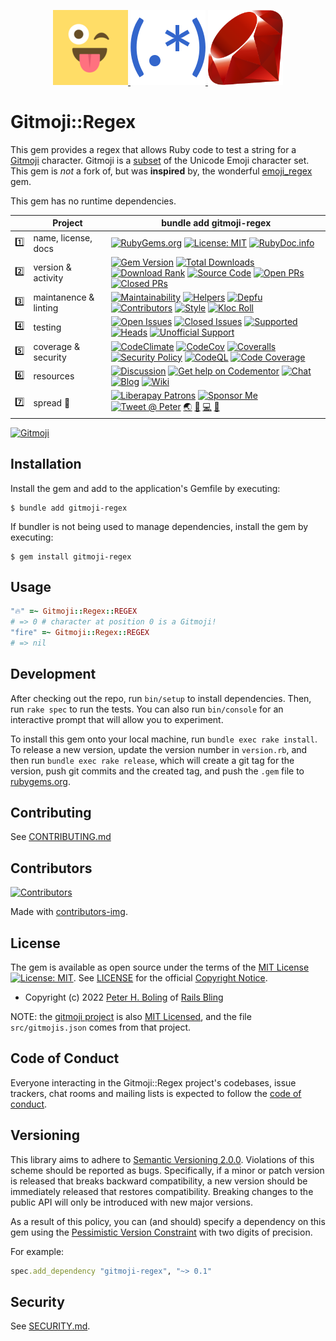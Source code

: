 <p align="center">
    <a href="https://gitmoji.dev/" target="_blank" rel="noopener">
      <img width="120px" src="https://github.com/pboling/gitmoji-regex/raw/main/docs/images/logo/gitmoji-logo-120px.png?raw=true" alt="Gotmoji Logo Copyright (c) 2016-2022 Carlos Cuesta, MIT License">
    </a>
    <a href="https://rubular.com/" target="_blank" rel="noopener">
      <img width="120px" src="https://github.com/pboling/gitmoji-regex/raw/main/docs/images/logo/regex-logo-120px.png?raw=true" alt="Regular Expression OOjs UI Icon by GOJU, MIT License via Wikimedia Commons">
    </a>
    <a href="https://www.ruby-lang.org/" target="_blank" rel="noopener">
      <img width="120px" src="https://github.com/pboling/gitmoji-regex/raw/main/docs/images/logo/ruby-logo-198px.svg?raw=true" alt="Yukihiro Matsumoto, Ruby Visual Identity Team, CC BY-SA 2.5">
    </a>
</p>

# Gitmoji::Regex

This gem provides a regex that allows Ruby code to test a string for a [Gitmoji](https://github.com/carloscuesta/gitmoji) character.  Gitmoji is a [subset](https://raw.githubusercontent.com/carloscuesta/gitmoji/master/src/data/gitmojis.json) of the Unicode Emoji character set.  This gem is _not_ a fork of, but was **inspired** by, the wonderful [emoji_regex](https://github.com/ticky/ruby-emoji-regex) gem.

This gem has no runtime dependencies.

<!--
Numbering rows and badges in each row as a visual "database" lookup,
    as the table is extremely dense, and it can be very difficult to find anything
Putting one on each row here, to document the emoji that should be used, and for ease of copy/paste.

row #s:
1️⃣
2️⃣
3️⃣
4️⃣
5️⃣
6️⃣
7️⃣

badge #s:
⛳️
🖇
🏘
🚎
🖐
🧮
📗

appended indicators:
♻️ - URL needs to be updated from SASS integration. Find / Replace is insufficient.
-->

|     | Project               | bundle add gitmoji-regex                                                                                                                                                                                                                                                                        |
|:----|-----------------------|-------------------------------------------------------------------------------------------------------------------------------------------------------------------------------------------------------------------------------------------------------------------------------------------------|
| 1️⃣ | name, license, docs   | [![RubyGems.org][⛳️name-img]][⛳️gem] [![License: MIT][🖇src-license-img]][🖇src-license] <!--[![FOSSA][🏘fossa-img]][🏘fossa]--> [![RubyDoc.info][🚎yard-img]][🚎yard] <!--[![InchCI][🖐inch-ci-img]][🚎yard]-->                                                                                |
| 2️⃣ | version & activity    | [![Gem Version][⛳️version-img]][⛳️gem] [![Total Downloads][🖇DL-total-img]][⛳️gem] [![Download Rank][🏘DL-rank-img]][⛳️gem] [![Source Code][🚎src-home-img]][🚎src-home] [![Open PRs][🖐prs-o-img]][🖐prs-o] [![Closed PRs][🧮prs-c-img]][🧮prs-c] <!--[![Next Version][📗next-img]][📗next]--> |
| 3️⃣ | maintanence & linting | [![Maintainability][⛳cclim-maint-img♻️]][⛳cclim-maint] [![Helpers][🖇triage-help-img]][🖇triage-help] [![Depfu][🏘depfu-img♻️]][🏘depfu♻️] [![Contributors][🚎contributors-img]][🚎contributors] [![Style][🖐style-wf-img]][🖐style-wf] [![Kloc Roll][🧮kloc-img]][🧮kloc]                      |
| 4️⃣ | testing               | [![Open Issues][⛳iss-o-img]][⛳iss-o] [![Closed Issues][🖇iss-c-img]][🖇iss-c] [![Supported][🏘sup-wf-img]][🏘sup-wf] [![Heads][🚎heads-wf-img]][🚎heads-wf] [![Unofficial Support][🖐uns-wf-img]][🖐uns-wf] <!--[![MacOS][🧮mac-wf-img]][🧮mac-wf] [![Windows][📗win-wf-img]][📗win-wf]-->      |
| 5️⃣ | coverage & security   | [![CodeClimate][⛳cclim-cov-img♻️]][⛳cclim-cov] [![CodeCov][🖇codecov-img♻️]][🖇codecov] [![Coveralls][🏘coveralls-img]][🏘coveralls] [![Security Policy][🚎sec-pol-img]][🚎sec-pol] [![CodeQL][🖐codeQL-img]][🖐codeQL] [![Code Coverage][🧮cov-wf-img]][🧮cov-wf]                              |
| 6️⃣ | resources             | [![Discussion][⛳gh-discussions-img]][⛳gh-discussions] [![Get help on Codementor][🖇codementor-img]][🖇codementor] [![Chat][🏘chat-img]][🏘chat] [![Blog][🚎blog-img]][🚎blog] [![Wiki][🖐wiki-img]][🖐wiki]                                                                                     |
| 7️⃣ | spread 💖             | [![Liberapay Patrons][⛳liberapay-img]][⛳liberapay] [![Sponsor Me][🖇sponsor-img]][🖇sponsor] [![Tweet @ Peter][🏘tweet-img]][🏘tweet] [🌏][aboutme] [👼][angelme] [💻][coderme] [🌹][politicme]                                                                                                 |

<!--
The link tokens in the following sections should be kept ordered by the row and badge numbering scheme
-->

<!-- 1️⃣ name, license, docs -->
[⛳️gem]: https://rubygems.org/gems/gitmoji-regex
[⛳️name-img]: https://img.shields.io/badge/name-gitmoji--regex-brightgreen.svg?style=flat
[🖇src-license]: https://opensource.org/licenses/MIT
[🖇src-license-img]: https://img.shields.io/badge/License-MIT-green.svg
[🏘fossa]: https://app.fossa.io/projects/git%2Bgithub.com%2Fpboling%2Fgitmoji-regex?ref=badge_shield
[🏘fossa-img]: https://app.fossa.io/api/projects/git%2Bgithub.com%2Fpboling%2Fgitmoji-regex.svg?type=shield
[🚎yard]: https://www.rubydoc.info/github/pboling/gitmoji-regex
[🚎yard-img]: https://img.shields.io/badge/documentation-rubydoc-brightgreen.svg?style=flat
[🖐inch-ci-img]: http://inch-ci.org/github/pboling/gitmoji-regex.png
    <a href="https://gitmoji.dev">
      <img src="https://img.shields.io/badge/gitmoji-%20😜%20😍-FFDD67.svg?style=flat-square" alt="Gitmoji">
    </a>

<!-- 2️⃣ version & activity -->
[⛳️version-img]: http://img.shields.io/gem/v/gitmoji-regex.svg
[🖇DL-total-img]: https://img.shields.io/gem/dt/gitmoji-regex.svg
[🏘DL-rank-img]: https://img.shields.io/gem/rt/gitmoji-regex.svg
[🚎src-home]: https://github.com/pboling/gitmoji-regex
[🚎src-home-img]: https://img.shields.io/badge/source-github-brightgreen.svg?style=flat
[🖐prs-o]: https://github.com/pboling/gitmoji-regex/pulls
[🖐prs-o-img]: https://img.shields.io/github/issues-pr/pboling/gitmoji-regex
[🧮prs-c]: https://github.com/pboling/gitmoji-regex/pulls?q=is%3Apr+is%3Aclosed
[🧮prs-c-img]: https://img.shields.io/github/issues-pr-closed/pboling/gitmoji-regex
[📗next]: https://github.com/pboling/gitmoji-regex/milestone/1
[📗next-img]: https://img.shields.io/github/milestones/progress/pboling/gitmoji-regex/1?label=Next%20Version

<!-- 3️⃣ maintanence & linting -->
[⛳cclim-maint]: https://codeclimate.com/github/pboling/gitmoji-regex/maintainability
[⛳cclim-maint-img♻️]: https://api.codeclimate.com/v1/badges/f32e1d1148e8bad58197/maintainability
[🖇triage-help]: https://www.codetriage.com/pboling/gitmoji-regex
[🖇triage-help-img]: https://www.codetriage.com/pboling/gitmoji-regex/badges/users.svg
[🏘depfu♻️]: https://depfu.com/github/pboling/gitmoji-regex?project_id=34924
[🏘depfu-img♻️]: https://badges.depfu.com/badges/300630ab4b7c2efea20806d13d1ef41f/count.svg
[🚎contributors]: https://github.com/pboling/gitmoji-regex/graphs/contributors
[🚎contributors-img]: https://img.shields.io/github/contributors-anon/pboling/gitmoji-regex
[🖐style-wf]: https://github.com/pboling/gitmoji-regex/actions/workflows/style.yml
[🖐style-wf-img]: https://github.com/pboling/gitmoji-regex/actions/workflows/style.yml/badge.svg
[🧮kloc]: https://www.youtube.com/watch?v=dQw4w9WgXcQ
[🧮kloc-img]: https://img.shields.io/tokei/lines/github.com/pboling/gitmoji-regex

<!-- 4️⃣ testing -->
[⛳iss-o]: https://github.com/pboling/gitmoji-regex/issues
[⛳iss-o-img]: https://img.shields.io/github/issues-raw/pboling/gitmoji-regex
[🖇iss-c]: https://github.com/pboling/gitmoji-regex/issues?q=is%3Aissue+is%3Aclosed
[🖇iss-c-img]: https://img.shields.io/github/issues-closed-raw/pboling/gitmoji-regex
[🏘sup-wf]: https://github.com/pboling/gitmoji-regex/actions/workflows/supported.yml
[🏘sup-wf-img]: https://github.com/pboling/gitmoji-regex/actions/workflows/supported.yml/badge.svg
[🚎heads-wf]: https://github.com/pboling/gitmoji-regex/actions/workflows/heads.yml
[🚎heads-wf-img]: https://github.com/pboling/gitmoji-regex/actions/workflows/heads.yml/badge.svg
[🖐uns-wf]: https://github.com/pboling/gitmoji-regex/actions/workflows/unsupported.yml
[🖐uns-wf-img]: https://github.com/pboling/gitmoji-regex/actions/workflows/unsupported.yml/badge.svg
[🧮mac-wf]: https://github.com/pboling/gitmoji-regex/actions/workflows/macos.yml
[🧮mac-wf-img]: https://github.com/pboling/gitmoji-regex/actions/workflows/macos.yml/badge.svg
[📗win-wf]: https://github.com/pboling/gitmoji-regex/actions/workflows/windows.yml
[📗win-wf-img]: https://github.com/pboling/gitmoji-regex/actions/workflows/windows.yml/badge.svg

<!-- 5️⃣ coverage & security -->
[⛳cclim-cov]: https://codeclimate.com/github/pboling/gitmoji-regex/test_coverage
[⛳cclim-cov-img♻️]: https://api.codeclimate.com/v1/badges/f32e1d1148e8bad58197/test_coverage
[🖇codecov-img♻️]: https://codecov.io/gh/pboling/gitmoji-regex/branch/main/graph/badge.svg?token=EJCOr0hsPq
[🖇codecov]: https://codecov.io/gh/pboling/gitmoji-regex
[🏘coveralls]: https://coveralls.io/github/pboling/gitmoji-regex?branch=main
[🏘coveralls-img]: https://coveralls.io/repos/github/pboling/gitmoji-regex/badge.svg?branch=main
[🚎sec-pol]: https://github.com/pboling/gitmoji-regex/blob/main/SECURITY.md
[🚎sec-pol-img]: https://img.shields.io/badge/security-policy-brightgreen.svg?style=flat
[🖐codeQL]: https://github.com/pboling/gitmoji-regex/security/code-scanning
[🖐codeQL-img]: https://github.com/pboling/gitmoji-regex/actions/workflows/codeql-analysis.yml/badge.svg
[🧮cov-wf]: https://github.com/pboling/gitmoji-regex/actions/workflows/coverage.yml
[🧮cov-wf-img]: https://github.com/pboling/gitmoji-regex/actions/workflows/coverage.yml/badge.svg

<!-- 6️⃣ resources -->
[⛳gh-discussions]: https://github.com/pboling/gitmoji-regex/discussions
[⛳gh-discussions-img]: https://img.shields.io/github/discussions/pboling/gitmoji-regex
[🖇codementor]: https://www.codementor.io/peterboling?utm_source=github&utm_medium=button&utm_term=peterboling&utm_campaign=github
[🖇codementor-img]: https://cdn.codementor.io/badges/get_help_github.svg
[🏘chat]: https://gitter.im/pboling/gitmoji-regex
[🏘chat-img]: https://img.shields.io/gitter/room/pboling/gitmoji-regex.svg
[🚎blog]: http://www.railsbling.com/tags/gitmoji-regex/
[🚎blog-img]: https://img.shields.io/badge/blog-railsbling-brightgreen.svg?style=flat
[🖐wiki]: https://github.com/pboling/gitmoji-regex/wiki
[🖐wiki-img]: https://img.shields.io/badge/wiki-examples-brightgreen.svg?style=flat

<!-- 7️⃣ spread 💖 -->
[⛳liberapay-img]: https://img.shields.io/liberapay/patrons/pboling.svg?logo=liberapay
[⛳liberapay]: https://liberapay.com/pboling/donate
[🖇sponsor-img]: https://img.shields.io/badge/sponsor-pboling.svg?style=social&logo=github
[🖇sponsor]: https://github.com/sponsors/pboling
[🏘tweet-img]: https://img.shields.io/twitter/follow/galtzo.svg?style=social&label=Follow
[🏘tweet]: http://twitter.com/galtzo

<!-- Maintainer Contact Links -->
[railsbling]: http://www.railsbling.com
[peterboling]: http://www.peterboling.com
[aboutme]: https://about.me/peter.boling
[angelme]: https://angel.co/peter-boling
[coderme]:http://coderwall.com/pboling
[politicme]: https://nationalprogressiveparty.org


## Installation

Install the gem and add to the application's Gemfile by executing:

    $ bundle add gitmoji-regex

If bundler is not being used to manage dependencies, install the gem by executing:

    $ gem install gitmoji-regex

## Usage

```ruby
"🔥" =~ Gitmoji::Regex::REGEX
# => 0 # character at position 0 is a Gitmoji!
"fire" =~ Gitmoji::Regex::REGEX
# => nil
```

## Development

After checking out the repo, run `bin/setup` to install dependencies. Then, run `rake spec` to run the tests. You can also run `bin/console` for an interactive prompt that will allow you to experiment.

To install this gem onto your local machine, run `bundle exec rake install`. To release a new version, update the version number in `version.rb`, and then run `bundle exec rake release`, which will create a git tag for the version, push git commits and the created tag, and push the `.gem` file to [rubygems.org](https://rubygems.org).

## Contributing

See [CONTRIBUTING.md][contributing]

## Contributors

[![Contributors](https://contrib.rocks/image?repo=pboling/gitmoji-regex)]("https://github.com/pboling/gitmoji-regex/graphs/contributors")

Made with [contributors-img](https://contrib.rocks).

## License

The gem is available as open source under the terms of
the [MIT License][license] [![License: MIT](https://img.shields.io/badge/License-MIT-green.svg)][license-ref].
See [LICENSE][license] for the official [Copyright Notice][copyright-notice-explainer].

* Copyright (c) 2022 [Peter H. Boling][peterboling] of [Rails Bling][railsbling]

NOTE: the [gitmoji project](https://github.com/carloscuesta/gitmoji) is also [MIT Licensed](https://github.com/carloscuesta/gitmoji/blob/master/LICENSE), and the file `src/gitmojis.json` comes from that project.

## Code of Conduct

Everyone interacting in the Gitmoji::Regex project's codebases, issue trackers, chat rooms and mailing lists is expected to follow the [code of conduct](https://github.com/pboling/gitmoji-regex/blob/main/CODE_OF_CONDUCT.md).

## Versioning

This library aims to adhere to [Semantic Versioning 2.0.0][semver]. Violations of this scheme should be reported as
bugs. Specifically, if a minor or patch version is released that breaks backward compatibility, a new version should be
immediately released that restores compatibility. Breaking changes to the public API will only be introduced with new
major versions.

As a result of this policy, you can (and should) specify a dependency on this gem using
the [Pessimistic Version Constraint][pvc] with two digits of precision.

For example:

```ruby
spec.add_dependency "gitmoji-regex", "~> 0.1"
```

## Security

See [SECURITY.md](https://github.com/pboling/gitmoji-regex/blob/main/SECURITY.md).

[copyright-notice-explainer]: https://opensource.stackexchange.com/questions/5778/why-do-licenses-such-as-the-mit-license-specify-a-single-year

[gh_discussions]: https://github.com/pboling/gitmoji-regex/discussions

[conduct]: https://github.com/pboling/gitmoji-regex/blob/main/CODE_OF_CONDUCT.md

[contributing]: https://github.com/pboling/gitmoji-regex/blob/main/CONTRIBUTING.md

[security]: https://github.com/pboling/gitmoji-regex/blob/main/SECURITY.md

[license]: https://github.com/pboling/gitmoji-regex/blob/main/LICENSE.txt

[license-ref]: https://opensource.org/licenses/MIT

[semver]: http://semver.org/

[pvc]: http://guides.rubygems.org/patterns/#pessimistic-version-constraint

[railsbling]: http://www.railsbling.com

[peterboling]: http://www.peterboling.com

[aboutme]: https://about.me/peter.boling

[angelme]: https://angel.co/peter-boling

[coderme]:http://coderwall.com/pboling

[followme-img]: https://img.shields.io/twitter/follow/galtzo.svg?style=social&label=Follow

[tweetme]: http://twitter.com/galtzo

[politicme]: https://nationalprogressiveparty.org

[documentation]: https://rubydoc.info/github/pboling/gitmoji-regex/main

[source]: https://github.com/pboling/gitmoji-regex/

[actions]: https://github.com/pboling/gitmoji-regex/actions

[issues]: https://github.com/pboling/gitmoji-regex/issues

[climate_maintainability]: https://codeclimate.com/github/pboling/gitmoji-regex/maintainability

[climate_coverage]: https://codeclimate.com/github/pboling/gitmoji-regex/test_coverage

[codecov_coverage]: https://codecov.io/gh/pboling/gitmoji-regex

[code_triage]: https://www.codetriage.com/pboling/gitmoji-regex

[blogpage]: http://www.railsbling.com/tags/gitmoji-regex/

[rubygems]: https://rubygems.org/gems/gitmoji-regex

[chat]: https://gitter.im/pboling/gitmoji-regex?utm_source=badge&utm_medium=badge&utm_campaign=pr-badge&utm_content=badge

[maintenancee_policy]: https://guides.rubyonrails.org/maintenance_policy.html#security-issues

[liberapay_donate]: https://liberapay.com/pboling/donate

[gh_sponsors]: https://github.com/sponsors/pboling
